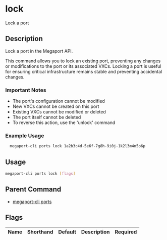 # lock

Lock a port

## Description

Lock a port in the Megaport API.

This command allows you to lock an existing port, preventing any changes or modifications to the port or its associated VXCs. Locking a port is useful for ensuring critical infrastructure remains stable and preventing accidental changes.

### Important Notes
  - The port's configuration cannot be modified
  - New VXCs cannot be created on this port
  - Existing VXCs cannot be modified or deleted
  - The port itself cannot be deleted
  - To reverse this action, use the 'unlock' command

### Example Usage

```sh
  megaport-cli ports lock 1a2b3c4d-5e6f-7g8h-9i0j-1k2l3m4n5o6p
```

## Usage

```sh
megaport-cli ports lock [flags]
```


## Parent Command

* [megaport-cli ports](megaport-cli_ports.md)
## Flags

| Name | Shorthand | Default | Description | Required |
|------|-----------|---------|-------------|----------|

